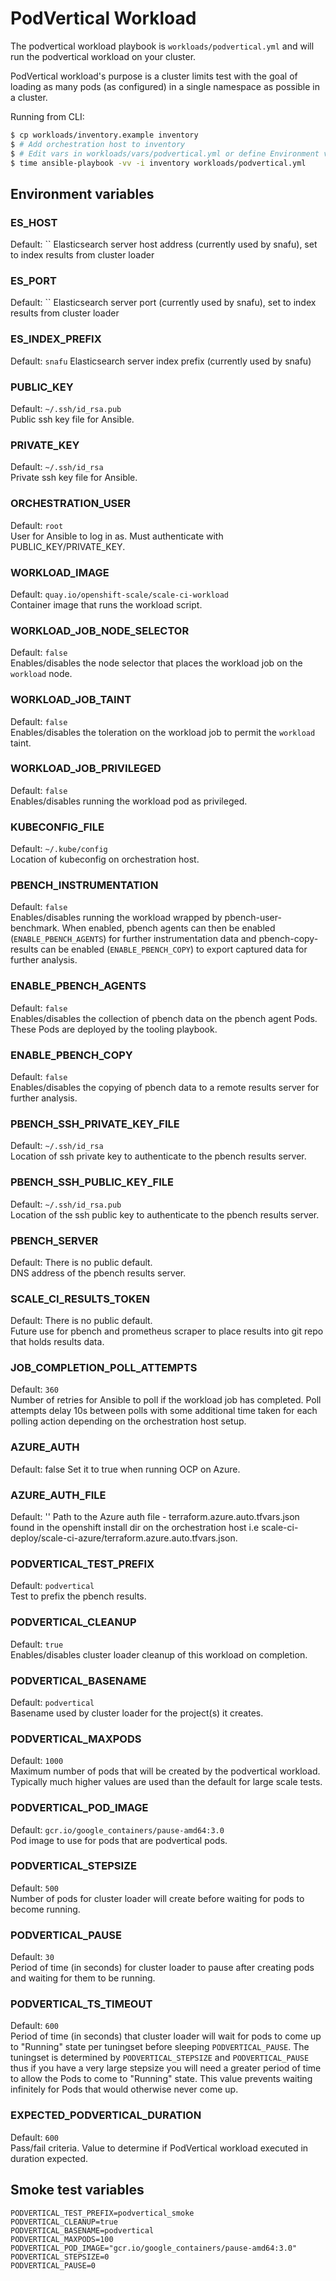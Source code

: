 # PodVertical Workload

The podvertical workload playbook is `workloads/podvertical.yml` and will run the podvertical workload on your cluster.

PodVertical workload's purpose is a cluster limits test with the goal of loading as many pods (as configured) in a single namespace as possible in a cluster.

Running from CLI:

```sh
$ cp workloads/inventory.example inventory
$ # Add orchestration host to inventory
$ # Edit vars in workloads/vars/podvertical.yml or define Environment vars (See below)
$ time ansible-playbook -vv -i inventory workloads/podvertical.yml
```

## Environment variables

### ES_HOST
Default: ``
Elasticsearch server host address (currently used by snafu), set to index results from cluster loader

### ES_PORT
Default: ``
Elasticsearch server port (currently used by snafu), set to index results from cluster loader

### ES_INDEX_PREFIX
Default: `snafu`
Elasticsearch server index prefix (currently used by snafu)

### PUBLIC_KEY
Default: `~/.ssh/id_rsa.pub`  
Public ssh key file for Ansible.

### PRIVATE_KEY
Default: `~/.ssh/id_rsa`  
Private ssh key file for Ansible.

### ORCHESTRATION_USER
Default: `root`  
User for Ansible to log in as. Must authenticate with PUBLIC_KEY/PRIVATE_KEY.

### WORKLOAD_IMAGE
Default: `quay.io/openshift-scale/scale-ci-workload`  
Container image that runs the workload script.

### WORKLOAD_JOB_NODE_SELECTOR
Default: `false`  
Enables/disables the node selector that places the workload job on the `workload` node.

### WORKLOAD_JOB_TAINT
Default: `false`  
Enables/disables the toleration on the workload job to permit the `workload` taint.

### WORKLOAD_JOB_PRIVILEGED
Default: `false`  
Enables/disables running the workload pod as privileged.

### KUBECONFIG_FILE
Default: `~/.kube/config`  
Location of kubeconfig on orchestration host.

### PBENCH_INSTRUMENTATION
Default: `false`  
Enables/disables running the workload wrapped by pbench-user-benchmark. When enabled, pbench agents can then be enabled (`ENABLE_PBENCH_AGENTS`) for further instrumentation data and pbench-copy-results can be enabled (`ENABLE_PBENCH_COPY`) to export captured data for further analysis.

### ENABLE_PBENCH_AGENTS
Default: `false`  
Enables/disables the collection of pbench data on the pbench agent Pods. These Pods are deployed by the tooling playbook.

### ENABLE_PBENCH_COPY
Default: `false`  
Enables/disables the copying of pbench data to a remote results server for further analysis.

### PBENCH_SSH_PRIVATE_KEY_FILE
Default: `~/.ssh/id_rsa`  
Location of ssh private key to authenticate to the pbench results server.

### PBENCH_SSH_PUBLIC_KEY_FILE
Default: `~/.ssh/id_rsa.pub`  
Location of the ssh public key to authenticate to the pbench results server.

### PBENCH_SERVER
Default: There is no public default.  
DNS address of the pbench results server.

### SCALE_CI_RESULTS_TOKEN
Default: There is no public default.  
Future use for pbench and prometheus scraper to place results into git repo that holds results data.

### JOB_COMPLETION_POLL_ATTEMPTS
Default: `360`  
Number of retries for Ansible to poll if the workload job has completed. Poll attempts delay 10s between polls with some additional time taken for each polling action depending on the orchestration host setup.

### AZURE_AUTH
Default: false
Set it to true when running OCP on Azure.

### AZURE_AUTH_FILE
Default: ''
Path to the Azure auth file - terraform.azure.auto.tfvars.json found in the openshift install dir on the orchestration host i.e scale-ci-deploy/scale-ci-azure/terraform.azure.auto.tfvars.json.

### PODVERTICAL_TEST_PREFIX
Default: `podvertical`  
Test to prefix the pbench results.

### PODVERTICAL_CLEANUP
Default: `true`  
Enables/disables cluster loader cleanup of this workload on completion.

### PODVERTICAL_BASENAME
Default: `podvertical`  
Basename used by cluster loader for the project(s) it creates.

### PODVERTICAL_MAXPODS
Default: `1000`  
Maximum number of pods that will be created by the podvertical workload. Typically much higher values are used than the default for large scale tests.

### PODVERTICAL_POD_IMAGE
Default: `gcr.io/google_containers/pause-amd64:3.0`  
Pod image to use for pods that are podvertical pods.

### PODVERTICAL_STEPSIZE
Default: `500`  
Number of pods for cluster loader will create before waiting for pods to become running.

### PODVERTICAL_PAUSE
Default: `30`  
Period of time (in seconds) for cluster loader to pause after creating pods and waiting for them to be running.

### PODVERTICAL_TS_TIMEOUT
Default: `600`  
Period of time (in seconds) that cluster loader will wait for pods to come up to "Running" state per tuningset before sleeping `PODVERTICAL_PAUSE`. The tuningset is determined by `PODVERTICAL_STEPSIZE` and `PODVERTICAL_PAUSE` thus if you have a very large stepsize you will need a greater period of time to allow the Pods to come to "Running" state. This value prevents waiting infinitely for Pods that would otherwise never come up.

### EXPECTED_PODVERTICAL_DURATION
Default: `600`  
Pass/fail criteria. Value to determine if PodVertical workload executed in duration expected.

## Smoke test variables

```
PODVERTICAL_TEST_PREFIX=podvertical_smoke
PODVERTICAL_CLEANUP=true
PODVERTICAL_BASENAME=podvertical
PODVERTICAL_MAXPODS=100
PODVERTICAL_POD_IMAGE="gcr.io/google_containers/pause-amd64:3.0"
PODVERTICAL_STEPSIZE=0
PODVERTICAL_PAUSE=0
```
